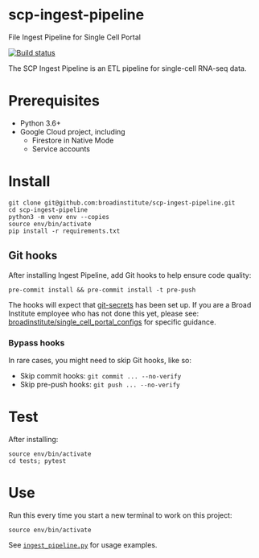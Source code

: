 # scp-ingest-pipeline
File Ingest Pipeline for Single Cell Portal

[![Build status](https://img.shields.io/circleci/build/github/broadinstitute/scp-ingest-pipeline.svg)](https://circleci.com/gh/broadinstitute/scp-ingest-pipeline)

The SCP Ingest Pipeline is an ETL pipeline for single-cell RNA-seq data.

# Prerequisites
* Python 3.6+
* Google Cloud project, including
  * Firestore in Native Mode
  * Service accounts

# Install
```
git clone git@github.com:broadinstitute/scp-ingest-pipeline.git
cd scp-ingest-pipeline
python3 -m venv env --copies
source env/bin/activate
pip install -r requirements.txt
```

## Git hooks
After installing Ingest Pipeline, add Git hooks to help ensure code quality:
```
pre-commit install && pre-commit install -t pre-push
```
The hooks will expect that [git-secrets](https://github.com/awslabs/git-secrets) has been set up. If you are a Broad Institute employee who has not done this yet, please see: [broadinstitute/single_cell_portal_configs](https://github.com/broadinstitute/single_cell_portal_configs) for specific guidance.

### Bypass hooks
In rare cases, you might need to skip Git hooks, like so:

* Skip commit hooks: `git commit ... --no-verify`
* Skip pre-push hooks: `git push ... --no-verify`

# Test
After installing:
```
source env/bin/activate
cd tests; pytest
```

# Use
Run this every time you start a new terminal to work on this project:
```
source env/bin/activate
```

See [`ingest_pipeline.py`](https://github.com/broadinstitute/scp-ingest-pipeline/blob/ew-tests-hook/ingest/ingest_pipeline.py) for usage examples.
